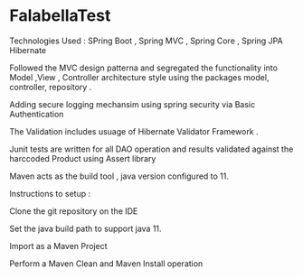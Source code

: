 # FalabellaTest
Technologies Used : SPring Boot , Spring MVC , Spring Core , Spring JPA 
Hibernate 

Followed the MVC design patterna and segregated the functionality into Model ,View , Controller architecture style 
using the packages model, controller, repository .

Adding secure logging mechansim using spring security via  Basic Authentication 

The Validation includes usuage of Hibernate Validator Framework . 

Junit tests are written for all DAO operation and results validated against the harccoded Product using Assert library 

Maven acts as the build tool , java version configured to 11. 

Instructions to setup :

Clone the git repository on the IDE 

Set the java build path to support java 11. 

Import as a Maven Project 

Perform a Maven Clean and Maven Install operation
